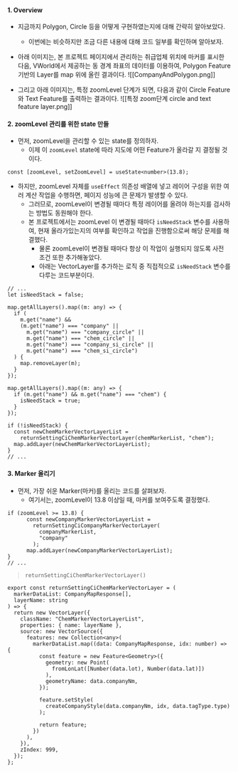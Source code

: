 
#### 1. Overview

- 지금까지 Polygon, Circle 등을 어떻게 구현하였는지에 대해 간략히 알아보았다.
	- 이번에는 비슷하지만 조금 다른 내용에 대해 코드 일부를 확인하며 알아보자.

- 아래 이미지는, 본 프로젝트 페이지에서 관리하는 취급업체 위치에 마커를 표시한 다음, VWorld에서 제공하는 동 경계 좌표의 데이터를 이용하여, Polygon Feature 기반의 Layer를 map 위에 올린 결과이다.
![[CompanyAndPolygon.png]]

- 그리고 아래 이미지는, 특정 zoomLevel 단계가 되면, 다음과 같이 Circle Feature와 Text Feature를 출력하는 결과이다.
![[특정 zoom단계 circle and text feature layer.png]]


#### 2. zoomLevel 관리를 위한 state 만들

- 먼저, zoomLevel을 관리할 수 있는 state를 정의하자.
	- 이제 이 `zoomLevel` state에 따라 지도에 어떤 Feature가 올라갈 지 결정될 것이다.
```tsx
const [zoomLevel, setZoomLevel] = useState<number>(13.8);
```

- 하지만, zoomLevel 자체를 `useEffect` 의존성 배열에 넣고 레이어 구성을 위한 여러 계산 작업을 수행하면, 페이지 성능에 큰 문제가 발생할 수 있다.
	- 그러므로, zoomLevel이 변경될 때마다 특정 레이어를 올려야 하는지를 검사하는 방법도 동원해야 한다.
	- 본 프로젝트에서는 zoomLevel 이 변경될 때마다 `isNeedStack` 변수를 사용하여, 현재 올라가있는지의 여부를 확인하고 작업을 진행함으로써 해당 문제를 해결했다.
		- 물론 zoomLevel이 변경될 때마다 항상 이 작업이 실행되지 않도록 사전 조건 또한 추가해놓았다.
		- 아래는 VectorLayer를 추가하는 로직 중 직접적으로 `isNeedStack` 변수를 다루는 코드부분이다.
```tsx
// ...
let isNeedStack = false;

map.getAllLayers().map((m: any) => {
  if (
	m.get("name") &&
	(m.get("name") === "company" ||
	  m.get("name") === "company_circle" ||
	  m.get("name") === "chem_circle" ||
	  m.get("name") === "company_si_circle" ||
	  m.get("name") === "chem_si_circle")
  ) {
	map.removeLayer(m);
  }
});

map.getAllLayers().map((m: any) => {
  if (m.get("name") && m.get("name") === "chem") {
	isNeedStack = true;
  }
});

if (!isNeedStack) {
  const newChemMarkerVectorLayerList =
	returnSettingCiChemMarkerVectorLayer(chemMarkerList, "chem");
  map.addLayer(newChemMarkerVectorLayerList);
}
// ...
```
#### 3. Marker 올리기

- 먼저, 가장 쉬운 Marker(마커)를 올리는 코드를 살펴보자. 
	- 여기서는, zoomLevel이 13.8 이상일 때, 마커를 보여주도록 결정했다.
```tsx
if (zoomLevel >= 13.8) {
	  const newCompanyMarkerVectorLayerList =
		returnSettingCiCompanyMarkerVectorLayer(
		  companyMarkerList,
		  "company"
		);
	  map.addLayer(newCompanyMarkerVectorLayerList);
} 
// ... 
```

> `returnSettingCiChemMarkerVectorLayer()`
```tsx
export const returnSettingCiChemMarkerVectorLayer = (
  markerDataList: CompanyMapResponse[],
  layerName: string
) => {
  return new VectorLayer({
    className: "ChemMarkerVectorLayerList",
    properties: { name: layerName },
    source: new VectorSource({
      features: new Collection<any>(
        markerDataList.map((data: CompanyMapResponse, idx: number) => {
          const feature = new Feature<Geometry>({
            geometry: new Point(
              fromLonLat([Number(data.lot), Number(data.lat)])
            ),
            geometryName: data.companyNm,
          });

          feature.setStyle(
            createCompanyStyle(data.companyNm, idx, data.tagType.type)
          );

          return feature;
        })
      ),
    }),
    zIndex: 999,
  });
};

```
